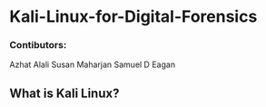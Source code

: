 # Kali-Linux-for-Digital-Forensics


### Contibutors: 
Azhat Alali
Susan Maharjan
Samuel D Eagan 

## What is Kali Linux? 




